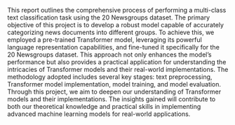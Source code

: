 This report outlines the comprehensive process of performing a multi-class text classification task using the 20 Newsgroups dataset. The primary objective of this project is to develop a robust model capable of accurately categorizing news documents into different groups. To achieve this, we employed a pre-trained Transformer model, leveraging its powerful language representation capabilities, and fine-tuned it specifically for the 20 Newsgroups dataset. This approach not only enhances the model’s performance but also provides a practical application for understanding the intricacies of Transformer models and their real-world implementations. The methodology adopted includes several key stages: text preprocessing, Transformer model implementation, model training, and model evaluation. Through this project, we aim to deepen our understanding of Transformer models and their implementations. The insights gained will contribute to both our theoretical knowledge and practical skills in implementing advanced machine learning models for real-world applications.
